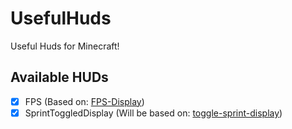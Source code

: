 # UsefulHuds
Useful Huds for Minecraft!

## Available HUDs
- [x] FPS (Based on: [FPS-Display](https://github.com/Grayray75/FPS-Display/tree/main))
- [x] SprintToggledDisplay (Will be based on: [toggle-sprint-display](https://github.com/Aeltumn/toggle-sprint-display))
